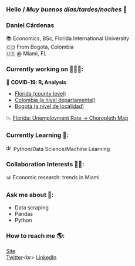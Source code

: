 ### Hello / _Muy buenos días/tardes/noches_ 👋

### **Daniel Cárdenas**

📚 Economics, BSc, Florida International University<br>
🇨🇴 From Bogotá, Colombia<br>
🇺🇸 @ Miami, FL<br>

### Currently working on 👨🏻‍💻:

🦠 **COVID-19: Rₜ Analysis**

- [Florida (county level)](https://danielcs88.github.io/covid-19.html)
- [Colombia (a nivel departamental)](https://danielcs88.github.io/Colombia%20R_t.html)
- [Bogotá (a nivel de localidad)](https://danielcs88.github.io/Bogota_Rt.html)

📉 [Florida: Unemployment Rate -> Choropleth Map](https://danielcs88.github.io/cues/fl_county_unemp_map.html)<br>
<!--📈 Contributing for [FIU CUES DataHub](https://fldatahub.com/), our Club for Undergraduate Students<br> -->

### Currently Learning 🌱:

<img src="https://upload.wikimedia.org/wikipedia/commons/c/c3/Python-logo-notext.svg" alt="drawing" width="16"/> Python/Data Science/Machine Learning

### Collaboration Interests 🤝🏼:

📊 Economic research: trends in Miami

### Ask me about 💬:

- Data scraping
- Pandas
- Python

### How to reach me 🌎:

[Site](https://danielcs88.github.io/)<br>
[Twitter](https://twitter.com/DanielCardenas_)<br>
[LinkedIn](https://www.linkedin.com/in/danielcs88/)

<!-- - 😄 Pronouns: ...-->
<!--- 🤔 I’m looking for help with: -->
